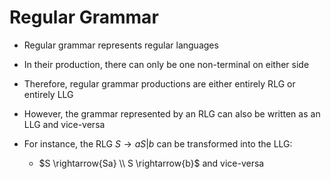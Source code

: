 # Regular Grammar

- Regular grammar represents regular languages

- In their production, there can only be one non-terminal on either side

- Therefore, regular grammar productions are either entirely RLG or entirely LLG

- However, the grammar represented by an RLG can also be written as an LLG and
vice-versa

- For instance, the RLG $S \rightarrow{aS} | b$ can be transformed into the LLG:

  - $S \rightarrow{Sa} \\ S \rightarrow{b}$ and vice-versa
